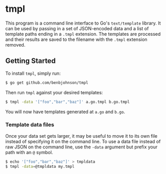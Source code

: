 # tmpl

This program is a command line interface to Go's `text/template` library. It
can be used by passing in a set of JSON-encoded data and a list of template
paths ending in a `.tmpl` extension. The templates are processed and their
results are saved to the filename with the `.tmpl` extension removed.


## Getting Started

To install `tmpl`, simply run:

```sh
$ go get github.com/benbjohnson/tmpl
```

Then run `tmpl` against your desired templates:

```sh
$ tmpl -data '["foo","bar","baz"]' a.go.tmpl b.go.tmpl
```

You will now have templates generated at `a.go` and `b.go`.


### Template data files

Once your data set gets larger, it may be useful to move it to its own file
instead of specifying it on the command line. To use a data file instead
of raw JSON on the command line, use the `-data` argument but prefix your
path with an `@` symbol.

```sh
$ echo '["foo","bar","baz"]' > tmpldata
$ tmpl -data=@tmpldata my.tmpl
```
